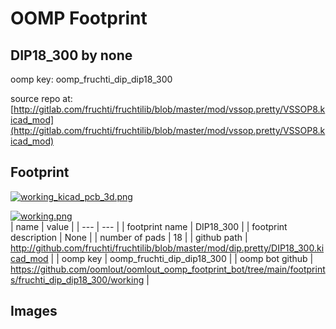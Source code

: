 # OOMP Footprint  
## DIP18_300  by none  
  
oomp key: oomp_fruchti_dip_dip18_300  
  
source repo at: [http://gitlab.com/fruchti/fruchtilib/blob/master/mod/vssop.pretty/VSSOP8.kicad_mod](http://gitlab.com/fruchti/fruchtilib/blob/master/mod/vssop.pretty/VSSOP8.kicad_mod)  
## Footprint  
  
[![working_kicad_pcb_3d.png](working_kicad_pcb_3d_600.png)](working_kicad_pcb_3d.png)  
  
[![working.png](working_600.png)](working.png)  
| name | value | 
| --- | --- | 
| footprint name | DIP18_300 | 
| footprint description | None | 
| number of pads | 18 | 
| github path | http://github.com/fruchti/fruchtilib/blob/master/mod/dip.pretty/DIP18_300.kicad_mod | 
| oomp key | oomp_fruchti_dip_dip18_300 | 
| oomp bot github | https://github.com/oomlout/oomlout_oomp_footprint_bot/tree/main/footprints/fruchti_dip_dip18_300/working | 
## Images  
